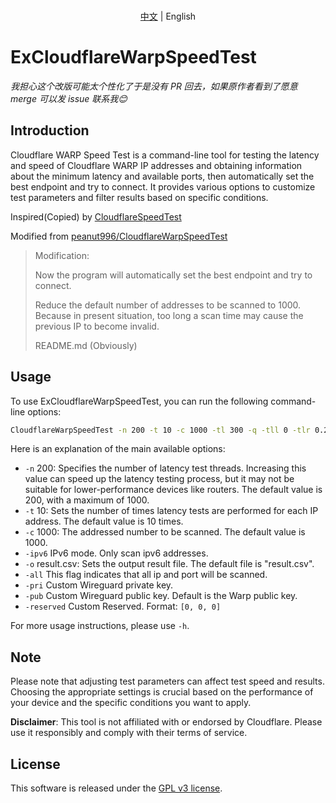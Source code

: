 <p align="center">
   <br> <a href="README_CN.md">中文</a> | English
</p>

# ExCloudflareWarpSpeedTest

*我担心这个改版可能太个性化了于是没有 PR 回去，如果原作者看到了愿意 merge 可以发 issue 联系我😊*

## Introduction

Cloudflare WARP Speed Test is a command-line tool for testing the latency and speed of Cloudflare WARP IP addresses and obtaining information about the minimum latency and available ports, then automatically set the best endpoint and try to connect. It provides various options to customize test parameters and filter results based on specific conditions.

Inspired(Copied) by [CloudflareSpeedTest](https://github.com/XIU2/CloudflareSpeedTest)

Modified from [peanut996/CloudflareWarpSpeedTest](https://github.com/peanut996/CloudflareWarpSpeedTest)

> Modification:
>
> Now the program will automatically set the best endpoint and try to connect.
>
> Reduce the default number of addresses to be scanned to 1000. Because in present situation, too long a scan time may cause the previous IP to become invalid.
>
> README.md (Obviously)

## Usage

To use ExCloudflareWarpSpeedTest, you can run the following command-line options:

```bash
CloudflareWarpSpeedTest -n 200 -t 10 -c 1000 -tl 300 -q -tll 0 -tlr 0.2 -p 10 -f ip.txt -ip 1.1.1.1 -o result.csv -all
```

Here is an explanation of the main available options:

+ `-n`        200: Specifies the number of latency test threads. Increasing this value can speed up the latency testing process, but it may not be suitable for lower-performance devices like routers. The default value is 200, with a maximum of 1000.
+ `-t`        10: Sets the number of times latency tests are performed for each IP address. The default value is 10 times.
+ `-c`        1000: The addressed number to be scanned. The default value is 1000.
+ `-ipv6`     IPv6 mode. Only scan ipv6 addresses.
+ `-o`        result.csv: Sets the output result file. The default file is \"result.csv\".
+ `-all`      This flag indicates that all ip and port will be scanned.
+ `-pri`      Custom Wireguard private key.
+ `-pub`      Custom Wireguard public key. Default is the Warp public key.
+ `-reserved` Custom Reserved. Format: `[0, 0, 0]`

For more usage instructions, please use `-h`.

## Note

Please note that adjusting test parameters can affect test speed and results. Choosing the appropriate settings is crucial based on the performance of your device and the specific conditions you want to apply.

**Disclaimer**: This tool is not affiliated with or endorsed by Cloudflare. Please use it responsibly and comply with their terms of service.

## License

This software is released under the [GPL v3 license](LICENSE).
